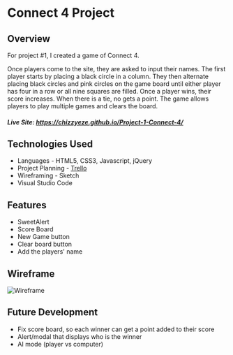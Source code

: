 # Connect 4 Project

## Overview
For project #1, I created a game of Connect 4.

Once players come to the site, they are asked to input their names. The first player starts by placing a black circle in a column. They then alternate placing black circles and pink circles on the game board until either player has four in a row or all nine squares are filled. Once a player wins, their score increases. When there is a tie, no gets a point. The game allows players to play multiple games and clears the board.

##### Live Site: https://chizzyeze.github.io/Project-1-Connect-4/

## Technologies Used

* Languages - HTML5, CSS3, Javascript, jQuery
* Project Planning - [Trello](https://trello.com/b/SLmH7AoT/wdi-project-1-connect-4#)
* Wireframing - Sketch
* Visual Studio Code

## Features

* SweetAlert
* Score Board
* New Game button
* Clear board button
* Add the players' name

## Wireframe
![Wireframe](https://github.com/ChizzyEze/Project-1-Connect-4/blob/master/wireframes/connect-4-wireframe.png)

## Future Development

* Fix score board, so each winner can get a point added to their score
* Alert/modal that displays who is the winner
* AI mode (player vs computer)
